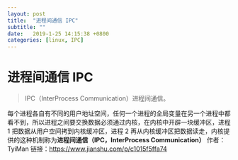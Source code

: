 ```yaml
---
layout: post
title:  "进程间通信 IPC"
subtitle: ""
date:   2019-1-25 14:15:38 +0800
categories: [linux, IPC]
---
```


# 进程间通信 IPC

>IPC（InterProcess Communication）进程间通信。

每个进程各自有不同的用户地址空间，任何一个进程的全局变量在另一个进程中都看不到，所以进程之间要交换数据必须通过内核，在内核中开辟一块缓冲区，进程 1 把数据从用户空间拷到内核缓冲区，进程 2 再从内核缓冲区把数据读走，内核提供的这种机制称为**进程间通信（IPC，InterProcess Communication）**
作者：TyiMan  链接：https://www.jianshu.com/p/c1015f5ffa74

